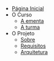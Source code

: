 <!-- Sidebar -->
<!-- markdownlint-disable-next-line MD041 -->
- [Página Inicial](README.md)
- O Curso
  - [A ementa](curso_ementa.md)
  - [A turma](curso_turma.md)
- O Projeto
  - [Sobre](projeto_sobre.md)
  - [Requisitos](projeto_requisitos.md)
  - [Arquitetura](projeto_arquitetura.md)
